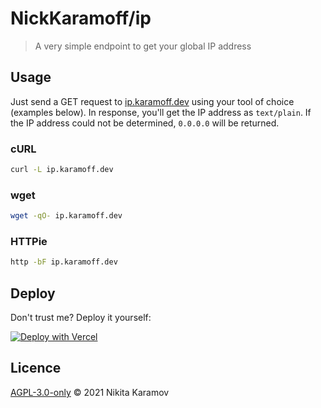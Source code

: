 # NickKaramoff/ip

> A very simple endpoint to get your global IP address

## Usage

Just send a GET request to [ip.karamoff.dev](https://ip.karamoff.dev/) using your tool of choice (examples below). In response, you'll get the IP address as `text/plain`. If the IP address could not be determined, `0.0.0.0` will be returned.

### cURL

```sh
curl -L ip.karamoff.dev
```

### wget

```sh
wget -qO- ip.karamoff.dev
```

### HTTPie

```sh
http -bF ip.karamoff.dev
```

## Deploy

Don't trust me? Deploy it yourself:

[![Deploy with Vercel](https://vercel.com/button)](https://vercel.com/new/git/external?repository-url=https%3A%2F%2Fgithub.com%2FNickKaramoff%2Fip)

## Licence

[AGPL-3.0-only](https://spdx.org/licenses/AGPL-3.0-only.html) © 2021 Nikita Karamov
